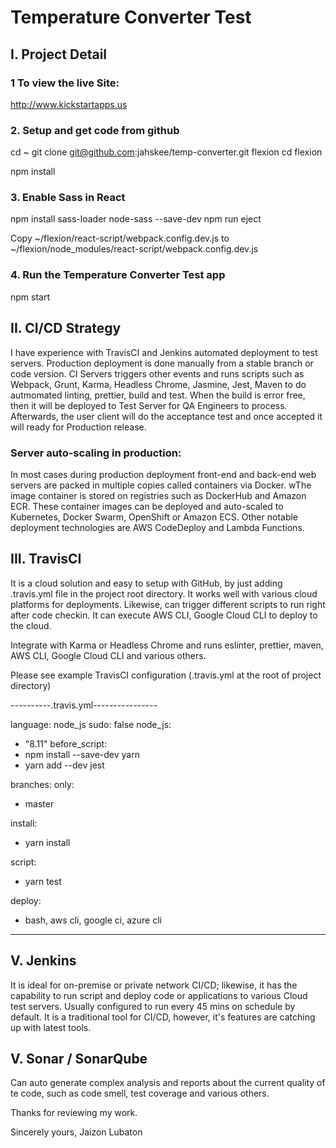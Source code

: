 # Temperature Converter Test 


## I. Project Detail

### 1 To view the live Site:

http://www.kickstartapps.us

### 2. Setup and get code from github

  cd ~
  git clone git@github.com:jahskee/temp-converter.git flexion
  cd flexion

  npm install


### 3. Enable Sass in React

  npm install sass-loader node-sass --save-dev
  npm run eject

   Copy ~/flexion/react-script/webpack.config.dev.js to
   ~/flexion/node_modules/react-script/webpack.config.dev.js


### 4. Run the Temperature Converter Test app

  npm start



## II. CI/CD Strategy

I have experience with TravisCI and Jenkins automated deployment to test servers. Production deployment is done manually   from a stable branch or code version. CI Servers triggers other events and runs scripts such as Webpack, Grunt, Karma, 
Headless Chrome, Jasmine, Jest, Maven to do autmomated linting, prettier, build and test. When the build is error free, then it will be deployed to Test Server for QA Engineers to process. Afterwards, the user client will do the acceptance test and once accepted it will ready for Production release. 


### Server auto-scaling in production:

In most cases during production deployment front-end and back-end web servers  are packed in multiple copies called containers via Docker. wThe image container is stored on registries such as DockerHub and Amazon ECR. These container images can be deployed and auto-scaled to Kubernetes, Docker Swarm, OpenShift or Amazon ECS. Other notable deployment technologies are AWS CodeDeploy and Lambda Functions.  


## III. TravisCI 

It is a cloud solution and easy to setup with GitHub, by just adding .travis.yml file in the project root directory.  It works well with various cloud platforms for deployments. Likewise, can trigger different scripts to run right after code checkin. It can execute AWS CLI, Google Cloud CLI to deploy to the cloud.   


Integrate with Karma or Headless Chrome and runs eslinter, prettier, maven, AWS CLI, Google Cloud CLI and various others. 

Please see example TravisCI configuration (.travis.yml at the root of project directory)

----------.travis.yml----------------

language: node_js
sudo: false
node_js:
  - "8.11"
before_script: 
  - npm install --save-dev yarn
  - yarn add --dev jest

branches:
   only:
   - master

install:  
  - yarn install
 
script:
  - yarn test

deploy:
  - bash, aws cli, google ci, azure cli
     
-----------------------------

## V. Jenkins

It is ideal for on-premise or private network CI/CD; likewise, it has the capability to run script and deploy code or applications to various Cloud test servers. Usually configured to run every 45 mins on schedule by default.  It is a traditional tool for CI/CD, however, it's features are catching up with latest tools.


## V. Sonar / SonarQube

Can auto generate complex analysis and reports about the current quality of te code, such as code smell, test coverage and various others.



Thanks for reviewing my work.


Sincerely yours,
Jaizon Lubaton
